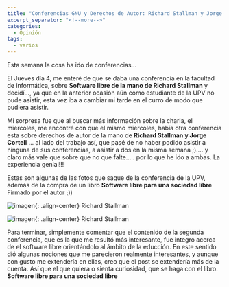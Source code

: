 ```yaml
---
title: "Conferencias GNU y Derechos de Autor: Richard Stallman y Jorge Cortell"
excerpt_separator: "<!--more-->"
categories:
  - Opinión
tags:
  - varios
---
```

Esta semana la cosa ha ido de conferencias...
<!--more-->

El Jueves día 4, me enteré de que se daba una conferencia en la facultad de informática, sobre **Software libre de la mano de Richard Stallman** y decidí..., ya que en la anterior ocasión aún como estudiante de la UPV no pude asistir, esta vez iba a cambiar mi tarde en el curro de modo que pudiera asistir.

Mi sorpresa fue que al buscar más información sobre la charla, el miércoles, me encontré con que el mismo miércoles, había otra conferencia esta sobre derechos de autor de la mano de **Richard Stallman y Jorge Cortell** ... al lado del trabajo así, que pasé de no haber podido asistir a ninguna de sus conferencias, a asistir a dos en la misma semana ;).... y claro más vale que sobre que no que falte..... por lo que he ido a ambas. La experiencia genial!!!

Estas son algunas de las fotos que saque de la conferencia de la UPV, además de la compra de un libro **Software libre para una sociedad libre** Firmado por el autor ;))

![imagen]({{'https://malambra.github.io/docs/images/stallman1.jpg'|absolute_url}}){: .align-center}
Richard Stallman

![imagen]({{'https://malambra.github.io/docs/images/stallman2.jpg'|absolute_url}}){: .align-center}
Richard Stallman

Para terminar, simplemente comentar que el contenido de la segunda conferencia, que es la que me resultó más interesante, fue integro acerca de el software libre orientándolo al ámbito de la educción. En este sentido dió algunas nociones que me parecieron realmente interesantes, y aunque con gusto me extendería en ellas, creo que el post se extendería más de la cuenta. Así que el que quiera o sienta curiosidad, que se haga con el libro. **Software libre para una sociedad libre**